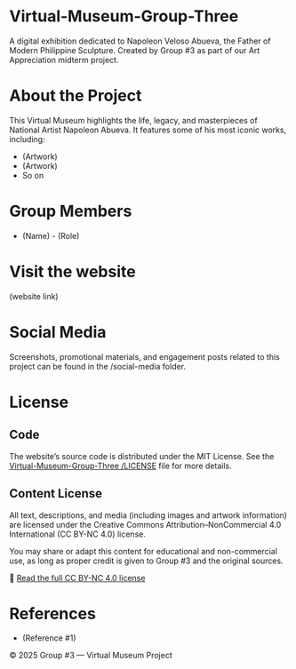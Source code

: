 # Virtual-Museum-Group-Three
A digital exhibition dedicated to Napoleon Veloso Abueva, the Father of Modern Philippine Sculpture.
Created by Group #3 as part of our Art Appreciation midterm project.


# About the Project
This Virtual Museum highlights the life, legacy, and masterpieces of National Artist Napoleon Abueva.
It features some of his most iconic works, including:
* (Artwork)
* (Artwork)
* So on



# Group Members
* (Name) - (Role)

# Visit the website
(website link)

# Social Media
Screenshots, promotional materials, and engagement posts related to this project can be found in the /social-media folder.

# License
## Code
The website’s source code is distributed under the MIT License.
See the [Virtual-Museum-Group-Three /LICENSE](https://github.com/Kobsk1/Virtual-Museum-Group-Three/blob/e7027f1e97071ef0a935b056ce7cf2ae95c1667c/LICENSE) file for more details.

## Content License

All text, descriptions, and media (including images and artwork information) are licensed under the
Creative Commons Attribution–NonCommercial 4.0 International (CC BY-NC 4.0) license.

You may share or adapt this content for educational and non-commercial use,
as long as proper credit is given to Group #3 and the original sources.

🔗 [Read the full CC BY-NC 4.0 license](https://creativecommons.org/licenses/by-nc/4.0/)

# References
* (Reference #1)

© 2025 Group #3 — Virtual Museum Project
